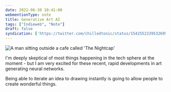 ```yaml
---
date: 2022-06-30 10:41:00 
webmentionType: note
title: Generative Art AI
tags: ["Indieweb", "Note"]
draft: false
syndication: ['https://twitter.com/chilledtonic/status/1542552239532695552','https://luckycat.chat/notice/AL1KtIGUu3WdJnfgPY']
---
```

![A man sitting outside a cafe called 'The Nightcap'](https://i.imgur.com/nCBfbZb.png)

I'm deeply skeptical of most things happening in the tech sphere at the moment - but I am very excited for these recent, rapid developments in art generating neural networks.

Being able to iterate an idea to drawing instantly is going to allow people to create wonderful things.